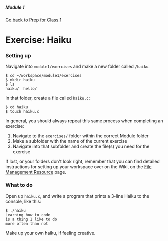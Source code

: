 ##### Module 1

[Go back to Prep for Class 1](../../class1-prep)

# Exercise: Haiku

### Setting up

Navigate into `module1/exercises` and make a new folder called `/haiku`:

```
$ cd ~/workspace/module1/exercises
$ mkdir haiku
$ ls
haiku/  hello/
```

In that folder, create a file called `haiku.c`:
```
$ cd haiku
$ touch haiku.c
```

In general, you should always repeat this same process when completing an exercise:

1. Navigate to the `exercises/` folder within the correct Module folder
2. Make a subfolder with the name of the current exercise
3. Navigate into that subfolder and create the file(s) you need for the exercise

If lost, or your folders don't look right, remember that you can find detailed instructions for setting up your workspace over on the Wiki, on the <a href="../../../../../../../helpful-resources/CS50-IDE/file-management-resource.md" target="_blank">File Management Resource</a> page.

### What to do

Open up `haiku.c`, and write a program that prints a 3-line Haiku to the console, like this:

```
$ ./haiku
Learning how to code
is a thing I like to do
more often than not
```

Make up your own haiku, if feeling creative.
